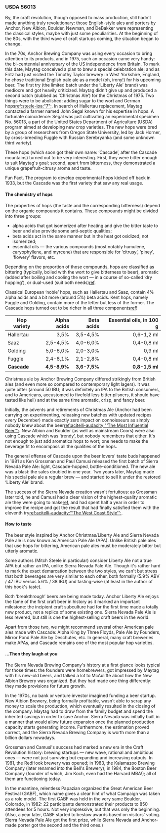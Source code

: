 ### USDA 56013

By, the craft revolution, though opposed to mass production, still hadn't made anything truly revolutionary: those English-style ales and porters by Anchor, New Albion, Boulder, Newman, and DeBakker were representing the classical styles, maybe with just some peculiarities. At the beginning of the 80s, with the third wave of craft startups coming, the situation began to change.

In the 70s, Anchor Brewing Company was using every occasion to bring attention to its products, and in 1975, such an occasion came very handy: the bi-centennial anniversary of the US independence from Britain. To mark this date, Maytag conceived a plan to brew a special celebration ale; and as Fritz had just visited the Timothy Taylor brewery in West Yorkshire, England, he chose traditional English pale ale as a model (oh, irony!) for his upcoming beer. The first try (the limited batch under the ‘Liberty Ale’ brand) was mediocre and got heavily criticized. Maytag didn't give up and produced a second batch (dubbed as ‘Christmas Ale’) for the Christmas of 1975. Two things were to be abolished: adding sugar to the wort and German hops[ref:steele-ipa:"7":](). In search of Hallertau replacement, Maytag contacted a farmer named John Segal known for his expertise in hops. A fortunate coincidence: Segal was just cultivating an experimental specimen No. 56013, a part of the United States Department of Agriculture (USDA) program aimed at developing new crop varieties. The new hops were bred by a group of researchers from Oregon State University, led by Jack Horner, by cross-breeding Fuggle with Russian Serebryanka (and some unknown third variety).

These hops (which soon got their own name: ‘Cascade’, after the Cascade mountains) turned out to be very interesting. First, they were bitter enough to suit Maytag's goal; second, apart from bitterness, they demonstrated a unique grapefruit-citrusy aroma and taste.

Fun Fact. The program to develop experimental hops kicked off back in 1933, but the Cascade was the first variety that saw any real usage.

#### The chemistry of hops

The properties of hops (the taste and the corresponding bitterness) depend on the organic compounds it contains. These compounds might be divided into three groups:
  * alpha acids that got isomerized after heating and give the bitter taste to beer and also provide some anti-septic qualities;
  * beta acids act in the same manner but in the heat got oxidized, not isomerized;
  * essential oils — the various compounds (most notably humulene, caryophyllene, and myrcene) that are responsible for ‘citrusy’, ‘piney’, ‘flowery’ flavors, etc.

Depending on the proportion of those compounds, hops are classified as bittering (typically, boiled with the wort to give bitterness to beer), aromatic (added after boiling and cooling the wort — in a course of so-called ‘dry hopping’), or dual-used (suit both needs)[ref](https://beermaverick.com/types-of-hops-aroma-noble-bittering-dual-purpose/).

Classical European ‘noble’ hops, such as Hallertau and Saaz, contain 4% alpha acids and a bit more (around 5%) beta acids. Kent hops, namely Fuggle and Golding, contain more of the letter but less of the former. The Cascade hops turned out to be richer in all three components[ref](http://www.hopslist.com/)!

| Hop variety | Alpha acids   | Beta acids   | Essential oils, in 100 g   |
|-------------|--------------:|-------------:|-------------------------:|
| Hallertau   | 3,5%          | 3,5-4,5%     | 0,6-1,2 ml |
| Saaz        | 2,5-4,5%      | 4,0-6,0%     | 0,4-0,8 ml |
| Golding     | 5,0-6,0%      | 2,0-3,0%     | 0,9 ml     |
| Fuggle      | 2,4-6,1%      | 2,1-2,8%     | 0,4-0,8 ml |
| **Cascade** | **4,5-8,9%**  | **3,6-7,5%** | **0,8-1,5 ml** |

Christmas ale by Anchor Brewing Company differed strikingly from British ales (and even more so compared to contemporary light lagers). It was quite bitter (around 50 IBU; it was definitely an IPA to the British consumers, and to Americans, accustomed to fivefold less bitter pilsners, it should have tasted like hell) and at the same time aromatic, crisp, and fancy beer.

Initially, the advents and retirements of Christmas Ale (Anchor had been carrying on experimenting, releasing new batches with updated recipes every December) made exactly zero impact on connoisseurs as simply nobody knew about the beer[ref:acitelli-audacity:"‘The Most Influential Beer’":](). New Albion and Boulder (as well as mainstream Coors) were also using Cascade which was ‘trendy’, but nobody remembers that either. It's not enough to just add aromatics hops to wort; one needs to make the beverage fit to encompass all the qualities of the hops.

The general offense of Cascade upon the beer lovers' taste buds happened in 1981 as Ken Grossman and Paul Camusi released the first batch of Sierra Nevada Pale Ale: light, Cascade-hopped, bottle-conditioned. The new ale was a blast: the sales doubled in one year. Two years later, Maytag made his special pale ale a regular brew — and started to sell it under the restored ‘Liberty Ale’ brand.

The success of the Sierra Nevada creation wasn't fortuitous: as Grossman later told, he and Camusi had a clear vision of the highest-quality aromatic ale they were going to make[ref](https://www.foodandwine.com/beer/craft-beer/25-most-important-american-craft-beers-ever-brewed?slide=ff26a990-6ab3-48f6-9cc0-0b7d3ea33e5b#ff26a990-6ab3-48f6-9cc0-0b7d3ea33e5b), and had spent half a year in order to improve the recipe and got the result that had finally satisfied them with the eleventh try[ref:acitelli-audacity:"‘The West Coast Style’":]().

#### How to taste

The beer style inspired by Anchor Christmas/Liberty Ale and Sierra Nevada Pale ale is now known as American Pale Ale (APA). Unlike British pale ales that use hops for bittering, American pale ales must be moderately bitter but utterly aromatic.

Some authors (Mitch Steele in particular) consider Liberty Ale not a true APA but rather an IPA, unlike Sierra Nevada Pale Ale. Though it's rather hard to mark the exact demarcation between the two styles, we can't but stress that both beverages are very similar to each other, both formally (5.9% ABV / 47 IBU versus 5.6% / 38 IBU) and tasting-wise (at least in the author of this book's taste).

Both ‘breakthrough’ beers are being made today. Anchor Liberty Ale enjoys the fame of the first craft beer in history as it marked an important milestone: the incipient craft subculture had for the first time made a totally new product, not a replica of some existing one. Sierra Nevada Pale Ale is less revered, but still is one the highest-selling craft beers in the world.

Apart from those two, we might recommend several other American pale ales made with Cascade: Alpha King by Three Floyds, Pale Ale by Founders, Mirror Pond Pale Ale by Deschutes, etc. In general, many craft breweries make APAs, and Cascade remains one of the most popular hop varieties.

#### …Then they laugh at you

The Sierra Nevada Brewing Company's history at a first glance looks typical for those times: the founders were homebrewers, got impressed by Maytag with his new-old beers, and talked a lot to McAuliffe about how the New Albion Brewery was organized. But they had made one thing differently: they made provisions for future growth.

In the 1970s, no bank or venture investor imagined funding a beer startup. New Albion Brewery, being formally profitable, wasn't able to scrap any money to scale the production, which eventually resulted in the closing of the company. Maytag had to draw from the family budget and spend the inherited savings in order to save Anchor. Sierra Nevada was initially built in a manner that would allow future expansion once the planned production capacity starts generating income. Furthermore, the estimation proved correct, and the Sierra Nevada Brewing Company is worth more than a billion dollars nowadays.

Grossman and Camusi's success had marked a new era in the Craft Revolution history: brewing startups — new wave, rational and ambitious ones — were not just surviving but expanding and increasing outputs. In 1981, the RedHook brewery was opened; in 1983, the Kalamazoo Brewing Company (later renamed into the Bell's Brewery); in 1984, the Boston Beer Company (founder of which, Jim Koch, even had the Harvard MBA!); all of them are functioning today.

In the meantime, relentless Papazian organized the Great American Beer Festival (GABF), which name gives a clear hint of what Campaign was taken as a role model. The first GABF was held in the very same Boulder, Colorado, in 1982: 22 participants demonstrated their products to 850 attendees for 5 hours. Not very impressive, but that was only the beginning. (Also, a year later, GABF started to bestow awards based on visitors' voting. Sierra Nevada Pale Ale got the first prize, while Sierra Nevada and Anchor-made porter got the second and the third ones.)